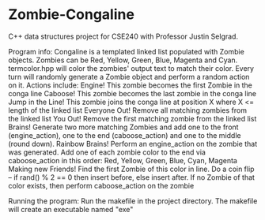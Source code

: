 # Zombie-Congaline
C++ data structures project for CSE240 with Professor Justin Selgrad. 

Program info:
    Congaline is a templated linked list populated with Zombie objects. Zombies can be Red, Yellow, Green,
    Blue, Magenta and Cyan. termcolor.hpp will color the zombies' output text to match their color. Every turn will randomly generate a Zombie object and perform a random action on it. 
    Actions include: 
      Engine! 
        This zombie becomes the first Zombie in the conga line
      Caboose! 
        This zombie becomes the last zombie in the conga line
      Jump in the Line! 
        This zombie joins the conga line at position X where X <= length of the linked list
      Everyone Out! 
        Remove all matching zombies from the linked list
      You Out! 
        Remove the first matching zombie from the linked list
      Brains! 
        Generate two more matching Zombies and add one to the front (engine_action), one to the end (caboose_action) and one to the middle (round down).
      Rainbow Brains! 
        Perform an engine_action on the zombie that was generated. Add one of each zombie color to the end via caboose_action in this order: Red, Yellow, Green, Blue, Cyan, Magenta
      Making new Friends! 
        Find the first Zombie of this color in line. Do a coin flip – if rand() % 2 == 0 then insert before, else insert after. If no Zombie of that color exists, then perform caboose_action on the zombie

Running the program:
    Run the makefile in the project directory. The makefile will create an executable named "exe"
